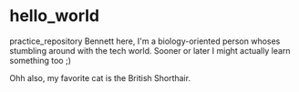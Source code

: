 # hello_world
practice_repository
Bennett here, I'm a biology-oriented person whoses stumbling around with the tech world. Sooner or later I might actually learn something too ;) 

Ohh also, my favorite cat is the British Shorthair. 

